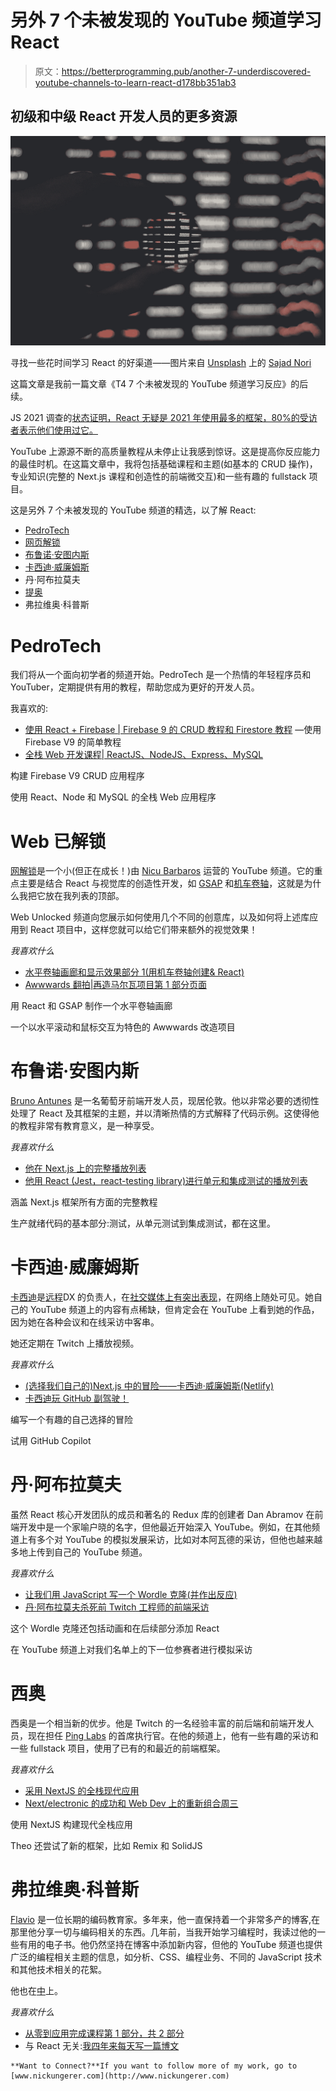 # 另外 7 个未被发现的 YouTube 频道学习 React

> 原文：<https://betterprogramming.pub/another-7-underdiscovered-youtube-channels-to-learn-react-d178bb351ab3>

## 初级和中级 React 开发人员的更多资源

![](img/2b358a8f59cca1f667bb10a4c5a5ba6b.png)

寻找一些花时间学习 React 的好渠道——图片来自 [Unsplash](https://unsplash.com/s/photos/system?utm_source=unsplash&utm_medium=referral&utm_content=creditCopyText) 上的 [Sajad Nori](https://unsplash.com/@sajadnori?utm_source=unsplash&utm_medium=referral&utm_content=creditCopyText)

这篇文章是我前一篇文章《T4 7 个未被发现的 YouTube 频道学习反应》的后续。

JS 2021 调查的[状态证明，React 无疑是 2021 年使用最多的框架，80%的受访者表示他们使用过它。](https://2021.stateofjs.com/en-US/libraries/front-end-frameworks)

YouTube 上源源不断的高质量教程从未停止让我感到惊讶。这是提高你反应能力的最佳时机。在这篇文章中，我将包括基础课程和主题(如基本的 CRUD 操作)，专业知识(完整的 Next.js 课程和创造性的前端微交互)和一些有趣的 fullstack 项目。

这是另外 7 个未被发现的 YouTube 频道的精选，以了解 React:

*   [PedroTech](https://www.youtube.com/c/PedroTechnologies)
*   [网页解锁](https://www.youtube.com/c/WebUnlocked/featured)
*   [布鲁诺·安图内斯](https://www.youtube.com/c/BrunoAntunesPT)
*   [卡西迪·威廉姆斯](https://www.youtube.com/channel/UCRC59DZN25vIcpWLKViQKfA)
*   丹·阿布拉莫夫
*   [提奥](https://www.youtube.com/c/TheoBrowne1017/videos)
*   弗拉维奥·科普斯

# PedroTech

我们将从一个面向初学者的频道开始。PedroTech 是一个热情的年轻程序员和 YouTuber，定期提供有用的教程，帮助您成为更好的开发人员。

我喜欢的:

*   [使用 React + Firebase | Firebase 9 的 CRUD 教程和 Firestore 教程](https://www.youtube.com/watch?v=jCY6DH8F4oc) —使用 Firebase V9 的简单教程
*   [全栈 Web 开发课程| ReactJS、NodeJS、Express、MySQL](https://www.youtube.com/watch?v=Hl7diL7SFw8)

构建 Firebase V9 CRUD 应用程序

使用 React、Node 和 MySQL 的全栈 Web 应用程序

# Web 已解锁

[网解锁](https://www.youtube.com/c/WebUnlocked)是一个小(但正在成长！)由 [Nicu Barbaros](https://mobile.twitter.com/nicubarbaros) 运营的 YouTube 频道。它的重点主要是结合 React 与视觉库的创造性开发，如 [GSAP](https://greensock.com/docs/) 和[机车卷轴](https://github.com/locomotivemtl/locomotive-scroll)，这就是为什么我把它放在我列表的顶部。

Web Unlocked 频道向您展示如何使用几个不同的创意库，以及如何将上述库应用到 React 项目中，这样您就可以给它们带来额外的视觉效果！

*我喜欢什么*

*   [水平卷轴画廊和显示效果部分 1(用机车卷轴创建& React)](https://www.youtube.com/watch?v=_T_VMwD-AnY)
*   [Awwwards 翻拍|再造马尔瓦项目第 1 部分页面](https://www.youtube.com/watch?v=uT3WCU8dZF4)

用 React 和 GSAP 制作一个水平卷轴画廊

一个以水平滚动和鼠标交互为特色的 Awwwards 改造项目

# 布鲁诺·安图内斯

[Bruno Antunes](https://www.youtube.com/c/BrunoAntunesPT/videos) 是一名葡萄牙前端开发人员，现居伦敦。他以非常必要的透彻性处理了 React 及其框架的主题，并以清晰热情的方式解释了代码示例。这使得他的教程非常有教育意义，是一种享受。

*我喜欢什么*

*   [他在 Next.js 上的完整播放列表](https://www.youtube.com/watch?v=7J4iL1HDshQ&list=PLYSZyzpwBEWSQsrukurP09ksi49H9Yj40)
*   [他用 React (Jest，react-testing library)进行单元和集成测试的播放列表](https://www.youtube.com/watch?v=41ox41v62jU&list=PLYSZyzpwBEWTBdbfStjqJSGaulqcHoNkT)

涵盖 Next.js 框架所有方面的完整教程

生产就绪代码的基本部分:测试，从单元测试到集成测试，都在这里。

# 卡西迪·威廉姆斯

[卡西迪](https://www.youtube.com/channel/UCRC59DZN25vIcpWLKViQKfA)是[远程](http://remote.com)DX 的负责人，在[社交媒体上有突出表现](https://twitter.com/cassidoo)，在网络上随处可见。她自己的 YouTube 频道上的内容有点稀缺，但肯定会在 YouTube 上看到她的作品，因为她在各种会议和在线采访中客串。

她还定期在 Twitch 上播放视频。

*我喜欢什么*

*   [(选择我们自己的)Next.js 中的冒险——卡西迪·威廉姆斯(Netlify)](https://www.youtube.com/watch?v=NXedb2z7N-4)
*   [卡西迪玩 GitHub 副驾驶！](https://www.youtube.com/watch?v=tzDGvA31cYM)

编写一个有趣的自己选择的冒险

试用 GitHub Copilot

# 丹·阿布拉莫夫

虽然 React 核心开发团队的成员和著名的 Redux 库的创建者 Dan Abramov 在前端开发中是一个家喻户晓的名字，但他最近开始深入 YouTube。例如，在其他频道上有多个对 YouTube 的模拟发展采访，比如对本阿瓦德的采访，但他也越来越多地上传到自己的 YouTube 频道。

*我喜欢什么*

*   [让我们用 JavaScript 写一个 Wordle 克隆(并作出反应)](https://www.youtube.com/watch?v=K77xThbu66A)
*   [丹·阿布拉莫夫杀死前 Twitch 工程师的前端采访](https://www.youtube.com/watch?v=uqII0AOW1NM)

这个 Wordle 克隆还包括动画和在后续部分添加 React

在 YouTube 频道上对我们名单上的下一位参赛者进行模拟采访

# **西奥**

西奥是一个相当新的优步。他是 Twitch 的一名经验丰富的前后端和前端开发人员，现在担任 [Ping Labs](https://ping.gg/) 的首席执行官。在他的频道上，他有一些有趣的采访和一些 fullstack 项目，使用了已有的和最近的前端框架。

*我喜欢什么*

*   [采用 NextJS 的全栈现代应用](https://www.youtube.com/watch?v=PKy2lYEnhgs)
*   [Next/electronic 的成功和 Web Dev 上的重新组合周三](https://www.youtube.com/watch?v=TNnj3-lQjMI)

使用 NextJS 构建现代全栈应用

Theo 还尝试了新的框架，比如 Remix 和 SolidJS

# 弗拉维奥·科普斯

[Flavio](https://www.youtube.com/channel/UCt0ya0xGvXu01zfXjNrGqzg) 是一位长期的编码教育家。多年来，他一直保持着一个非常多产的博客,在那里他分享一切与编码相关的东西。几年前，当我开始学习编程时，我读过他的一些有用的电子书。他仍然坚持在博客中添加新内容，但他的 YouTube 频道也提供广泛的编程相关主题的信息，如分析、CSS、编程业务、不同的 JavaScript 技术和其他技术相关的花絮。

他也在[中](https://medium.com/@flaviocopes)上。

*我喜欢什么*

*   [从零到应用完成课程第 1 部分，共 2 部分](https://www.youtube.com/watch?v=VquX088paco)
*   与 React 无关:[我四年来每天写一篇博文](https://www.youtube.com/watch?v=jIqK2SQvOdc)

```
**Want to Connect?**If you want to follow more of my work, go to [www.nickungerer.com](http://www.nickungerer.com)
```